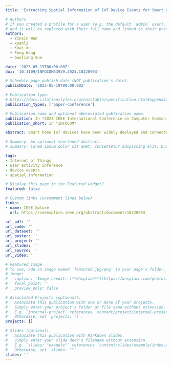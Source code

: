 ```yaml
---
title: 'Extracting Spatial Information of IoT Device Events for Smart Home Safety Monitoring'

# Authors
# If you created a profile for a user (e.g. the default `admin` user), write the username (folder name) here
# and it will be replaced with their full name and linked to their profile.
authors:
  - Yinxin Wan
  - xuanli
  - Kuai Xu
  - Feng Wang
  - Guoliang Xue

date: '2023-05-19T00:00:00Z'
doi: '10.1109/INFOCOM53939.2023.10228993'

# Schedule page publish date (NOT publication's date).
publishDate: '2023-05-19T00:00:00Z'

# Publication type.
# https://docs.citationstyles.org/en/stable/specification.html#appendix-iii-types
publication_types: ['paper-conference']

# Publication name and optional abbreviated publication name.
publication: In *2023 IEEE International Conference on Computer Communications*
publication_short: In *INFOCOM*

abstract: Smart home IoT devices have been widely deployed and connected to many home networks for various applications such as intelligent home automation, connected healthcare, and security surveillance. The informative network traffic traces generated by IoT devices have enabled recent research advances on smart home network measurement. However, due to the cloud- based communication model of smart home IoT devices and the lack of traffic data collected at the cloud end, little effort has been devoted to extracting the spatial information of IoT device events to determine where a device event is triggered. In this paper, we examine why extracting the device events’ spatial information is challenging by analyzing the communication model of the smart home IoT system. We then propose a system named IoTDuet for determining whether a device event is triggered locally or remotely by utilizing the fact that the controlling devices such as smartphones and tablets always communicate with cloud servers with static domain names when issuing commands from the home network. We further show the importance of extracting the critical spatial information of IoT device events by exploring its applications in smart home safety monitoring.

# Summary. An optional shortened abstract.
# summary: Lorem ipsum dolor sit amet, consectetur adipiscing elit. Duis posuere tellus ac convallis placerat. Proin tincidunt magna sed ex sollicitudin condimentum.

tags: 
- Internet of Things
- user activity inference
- device events
- spatial information

# Display this page in the Featured widget?
featured: false

# Custom links (uncomment lines below)
links:
- name: IEEE Xplore
  url: https://ieeexplore.ieee.org/abstract/document/10228993

url_pdf: ''
url_code: ''
url_dataset: ''
url_poster: ''
url_project: ''
url_slides: ''
url_source: ''
url_video: ''

# Featured image
# To use, add an image named `featured.jpg/png` to your page's folder.
# image:
#   caption: 'Image credit: [**Unsplash**](https://unsplash.com/photos/pLCdAaMFLTE)'
#   focal_point: ''
#   preview_only: false

# Associated Projects (optional).
#   Associate this publication with one or more of your projects.
#   Simply enter your project's folder or file name without extension.
#   E.g. `internal-project` references `content/project/internal-project/index.md`.
#   Otherwise, set `projects: []`.
projects: []

# Slides (optional).
#   Associate this publication with Markdown slides.
#   Simply enter your slide deck's filename without extension.
#   E.g. `slides: "example"` references `content/slides/example/index.md`.
#   Otherwise, set `slides: ""`.
slides: ''
---
```


